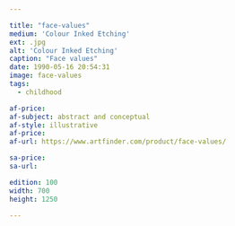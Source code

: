 ```yaml
---

title: "face-values"
medium: 'Colour Inked Etching'
ext: .jpg
alt: 'Colour Inked Etching'
caption: "Face values"
date: 1990-05-16 20:54:31
image: face-values
tags:
  - childhood

af-price:
af-subject: abstract and conceptual
af-style: illustrative
af-price:
af-url: https://www.artfinder.com/product/face-values/

sa-price:
sa-url:

edition: 100
width: 700
height: 1250

---
```


